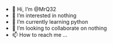 - 👋 Hi, I’m @MrQ32
- 👀 I’m interested in nothing
- 🌱 I’m currently learning python
- 💞️ I’m looking to collaborate on nothing
- 📫 How to reach me ...

<!---
MrQ32/MrQ32 is a ✨ special ✨ repository because its `README.md` (this file) appears on your GitHub profile.
You can click the Preview link to take a look at your changes.
--->

